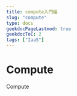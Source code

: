 ```yaml
---
title: compute入門編
slug: "compute"
type: docs
geekdocPageLastmod: true
geekdocToC: 2
tags: ["IaaS"]
---
```


# Compute
Compute